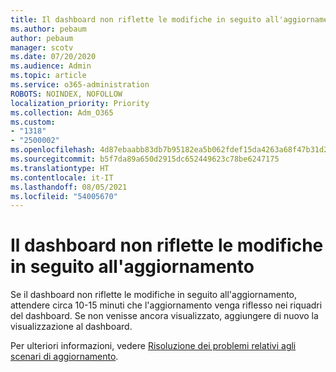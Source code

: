 ```yaml
---
title: Il dashboard non riflette le modifiche in seguito all'aggiornamento
ms.author: pebaum
author: pebaum
manager: scotv
ms.date: 07/20/2020
ms.audience: Admin
ms.topic: article
ms.service: o365-administration
ROBOTS: NOINDEX, NOFOLLOW
localization_priority: Priority
ms.collection: Adm_O365
ms.custom:
- "1318"
- "2500002"
ms.openlocfilehash: 4d87ebaabb83db7b95182ea5b062fdef15da4263a68f47b31d262893570c3617
ms.sourcegitcommit: b5f7da89a650d2915dc652449623c78be6247175
ms.translationtype: HT
ms.contentlocale: it-IT
ms.lasthandoff: 08/05/2021
ms.locfileid: "54005670"
---
```

# <a name="dashboard-doesnt-reflect-changes-after-refresh"></a>Il dashboard non riflette le modifiche in seguito all'aggiornamento

Se il dashboard non riflette le modifiche in seguito all'aggiornamento, attendere circa 10-15 minuti che l'aggiornamento venga riflesso nei riquadri del dashboard. Se non venisse ancora visualizzato, aggiungere di nuovo la visualizzazione al dashboard.

Per ulteriori informazioni, vedere [Risoluzione dei problemi relativi agli scenari di aggiornamento](https://docs.microsoft.com/power-bi/refresh-troubleshooting-refresh-scenarios).
